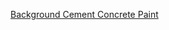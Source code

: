 

[Background Cement Concrete Paint](https://www.pexels.com/photo/background-cement-concrete-paint-242236/)